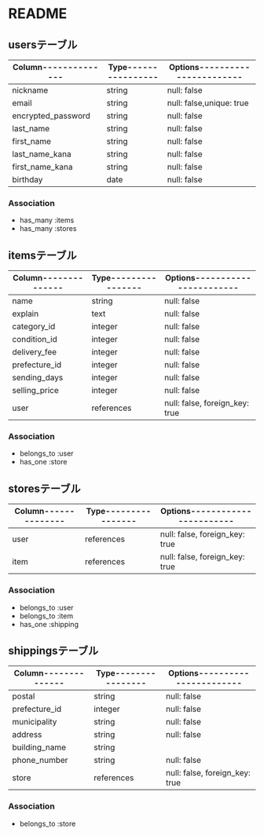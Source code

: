 # README

## usersテーブル

|Column--------------|Type----------------|Options-----------------------|
|--------------------|--------------------|------------------------------|
|nickname            |string              |null: false                   |
|email               |string              |null: false,unique: true      |
|encrypted_password  |string              |null: false                   |
|last_name           |string              |null: false                   |
|first_name          |string              |null: false                   |
|last_name_kana      |string              |null: false                   |
|first_name_kana     |string              |null: false                   |
|birthday            |date                |null: false                   |

### Association

- has_many :items
- has_many :stores


## itemsテーブル

|Column--------------|Type----------------|Options-----------------------|
|--------------------|--------------------|------------------------------|
|name                |string              |null: false                   |
|explain             |text                |null: false                   |
|category_id         |integer             |null: false                   |
|condition_id        |integer             |null: false                   |
|delivery_fee        |integer             |null: false                   |
|prefecture_id       |integer             |null: false                   |
|sending_days        |integer             |null: false                   |
|selling_price       |integer             |null: false                   |
|user                |references          |null: false, foreign_key: true|

### Association

- belongs_to :user
- has_one :store


## storesテーブル

|Column--------------|Type----------------|Options-----------------------|
|--------------------|--------------------|------------------------------|
|user                |references          |null: false, foreign_key: true|
|item                |references          |null: false, foreign_key: true|

### Association

- belongs_to :user
- belongs_to :item
- has_one :shipping


## shippingsテーブル

|Column--------------|Type----------------|Options-----------------------|
|--------------------|--------------------|------------------------------|
|postal              |string              |null: false                   |
|prefecture_id       |integer             |null: false                   |
|municipality        |string              |null: false                   |
|address             |string              |null: false                   |
|building_name       |string              |                              |
|phone_number        |string              |null: false                   |
|store               |references          |null: false, foreign_key: true|

### Association

- belongs_to :store